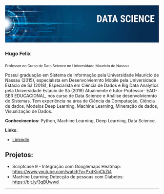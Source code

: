 

<p align="center">
<img src="https://github.com/hugofelix8282/DataScience/blob/main/banner.png" >
</p>

### Hugo Felix
<sub>Professor no Curso de Data Science no Universidade Mauricio de Nassau</sub>

Possui graduação em Sistema de Informação pela Universidade Mauricio de Nassau (2015), especialista em Desenvolviemnto Mobile pela Universidade Estácio de Sá (2018), Especialista em Ciência de Dados e Big Data Analytics pela Universidade Estácio de Sá (2019) Atualmente é tutor-Professor- EAD- SER EDUCACIONAL, nos curso de Data Science e Análise desenvolviemnto de Sistemas. Tem experiência na área de Ciência da Computação, Ciência de dados, Modelos Deep Learning, Machine Learning, Mineração de dados, Visualização de Dados.


**Conhecimentos:** Python, Machine Learning, Deep Learning, Data Science.

**Links:**

* [LinkedIn](https://www.linkedin.com/in/hugo-felix-60ba219b)


## Projetos:


* Scriptcase 9 - Integração com Googlemaps Heatmap: https://www.youtube.com/watch?v=PxdKipCkZi4
* Machine Learning Detecção de pessoas com Diabetes: https://bit.ly/3qBUwwd

---

